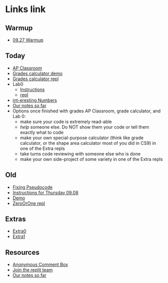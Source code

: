 # Links link
## Warmup
* [09.27 Warmup](https://app.formative.com/formatives/633348d9b415d5c03617a299)

## Today
* [AP Classroom](files/apclass.md)  
* [Grades calculator demo](https://replit.com/@mrDonoghue/GradesDemoJ)
* [Grades calculator repl](https://replit.com/team/APCSA-Block8-2223/GradeCalculator)
* Lab0
    - [Instructions](files/labs/lab0.md)
    - [repl](https://replit.com/team/APCSA-Block8-2223/Lab0Numismatics)
* [int-eresting Numbers](https://replit.com/team/APCSA-Block8-2223/int-eresting-Numbers)
* [Our notes so far](https://drive.google.com/file/d/1OURaS812sPyaqV1LmvPY3AftyBiaWebt/view?usp=sharing)
* Options once finished with grades AP Classroom, grade calculator, and Lab 0:
    - make sure your code is extremely read-able
    - *help* someone else. Do NOT show them your code or tell them exactly what to code
    - make your own special-purpose calculator (think like grade calculator, or the shape area calculator most of you did in CS9) in one of the Extra repls
    - take turns code reviewing with someone else who is done
    - make your own side-project of some variety in one of the Extra repls

## Old
* [Fixing Pseudocode](https://replit.com/team/APCSA-Block8-2223/FixingPseudocode)
* [Instructions for Thursday 09.08](https://docs.google.com/document/d/1_h0v_cgrjOu1TpCQQ7m7R4vpybqe2okUgwcpVGH8YdQ/edit?usp=sharing)
* [Demo](https://replit.com/@mrDonoghue/ZooDemoJ)
* [ZeroOrOne repl](https://replit.com/team/APCSA-Block8-2223/ZeroOrOne)
## Extras
* [Extra0](https://replit.com/team/APCSA-Block8-2223/Extra0)
* [Extra1](https://replit.com/team/APCSA-Block8-2223/Extra1)
## Resources
* [Anonymous Comment Box](https://forms.gle/NGGE7UAr6ZFP4KWs6)
* [Join the replit team](https://replit.com/teams/join/zzepkxrthlgsbzxjcpyalzouuwlczedr-APCSA-Block8-2223)
* [Our notes so far](https://drive.google.com/file/d/1OURaS812sPyaqV1LmvPY3AftyBiaWebt/view?usp=sharing)
